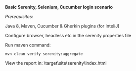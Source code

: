 **Basic Serenity, Selenium, Cucumber login scenario**

_Prerequisites:_

Java 8, 
Maven, 
Cucumber & Gherkin plugins (for InteliJ)

Configure browser, headless etc in the serenity.properties file

Run maven command:

`mvn clean verify serenity:aggregate`

View the report in: \target\site\serenity\index.html
